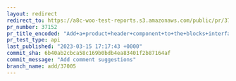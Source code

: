 ```yaml
---
layout: redirect
redirect_to: https://a8c-woo-test-reports.s3.amazonaws.com/public/pr/37152/api/index.html
pr_number: 37152
pr_title_encoded: "Add+a+product+header+component+to+the+blocks+interface"
pr_test_type: api
last_published: "2023-03-15 17:17:43 +0000"
commit_sha: 6b40ab2cbca58c169b0bdb4ea83401f2b87164af
commit_message: "Add comment suggestions"
branch_name: add/37005
---
```

